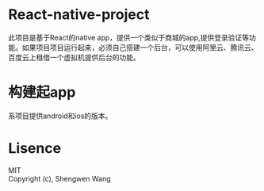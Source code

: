 # React-native-project
此项目是基于React的native app，提供一个类似于商城的app,提供登录验证等功能。如果项目项目运行起来，必须自己搭建一个后台，可以使用阿里云、腾讯云、
百度云上租借一个虚拟机提供后台的功能。
# 构建起app
系项目提供android和ios的版本。
# Lisence
MIT<br />
 Copyright (c), Shengwen Wang
